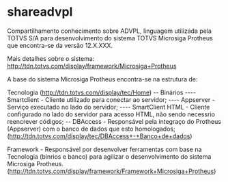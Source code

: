# shareadvpl

Compartilhamento conhecimento sobre ADVPL, linguagem utilizada pela TOTVS S/A para desenvolvimento do sistema TOTVS Microsiga Protheus que encontra-se da versão 12.X.XXX.

Mais detalhes sobre o sistema: http://tdn.totvs.com/display/framework/Microsiga+Protheus

A base do sistema Microsiga Protheus encontra-se na estrutura de:

Tecnologia (http://tdn.totvs.com/display/tec/Home) 
-- Binários 
---- Smartclient - Cliente utilizado para conectar ao servidor; 
---- Appserver - Serviço executado no lado do servidor; 
---- SmartClient HTML - Cliente configurado no lado do servidor para acesso HTML, não sendo necessrio reencrever códigos; 
-- DBAccess - Responsável pela integraço do Protheus (Appserver) com o banco de dados que esto homologados;(http://tdn.totvs.com/display/tec/DBAccess+-+Banco+de+dados)

Framework - Responsável por desenvolver ferramentas com base na Tecnologia (binrios e banco) para agilizar o desenvolvimento do sistema Microsiga Protheus. (http://tdn.totvs.com/display/framework/Framework+Microsiga+Protheus)
